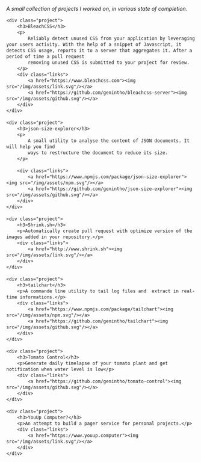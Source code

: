 <div class="projects">
    <p>
        <i>A small collection of projects I worked on, in various state of completion.</i>
    </p>

    <div class="project">
        <h3>BleachCSS</h3>
        <p>
            Reliably detect unused CSS from your application by leveraging your users activity. With the help of a snippet of Javascript, it detects CSS usage, reports it to a server that aggregates it. After a period of time a pull request
            removing unused CSS is submitted to your project for review.
        </p>
        <div class="links">
            <a href="https://www.bleachcss.com"><img src="/img/assets/link.svg"/></a>
            <a href="https://github.com/genintho/bleachcss-server"><img src="/img/assets/github.svg"/></a>
        </div>
    </div>

    <div class="project">
        <h3>json-size-explorer</h3>
        <p>
            A small utility to analyse the content of JSON documents. It will help you find
            ways to restructure the document to reduce its size.
        </p>

        <div class="links">
            <a href="https://www.npmjs.com/package/json-size-explorer"><img src="/img/assets/npm.svg"/></a>
            <a href="https://github.com/genintho/json-size-explorer"><img src="/img/assets/github.svg"/></a>
        </div>
    </div>

    <div class="project">
        <h3>Shrink.sh</h3>
        <p>Automatically create pull request with optimize version of the images added in your repository.</p>
        <div class="links">
            <a href="http://www.shrink.sh"><img src="/img/assets/link.svg"/></a>
        </div>
    </div>

    <div class="project">
        <h3>tailchart</h3>
        <p>A commande line utility to tail log files and  extract in real-time informations.</p>
        <div class="links">
            <a href="https://www.npmjs.com/package/tailchart"><img src="/img/assets/npm.svg"/></a>
            <a href="https://github.com/genintho/tailchart"><img src="/img/assets/github.svg"/></a>
        </div>
    </div>

    <div class="project">
        <h3>Tomato Control</h3>
        <p>Generate daily timelapse of your tomato plant and get notification when water level is low</p>
        <div class="links">
            <a href="https://github.com/genintho/tomato-control"><img src="/img/assets/github.svg"/></a>
        </div>
    </div>

    <div class="project">
        <h3>YouUp Computer?</h3>
        <p>An attempt to build a pager service for personal projects.</p>
        <div class="links">
            <a href="https://www.youup.computer"><img src="/img/assets/link.svg"/></a>
        </div>
    </div>

</div>
